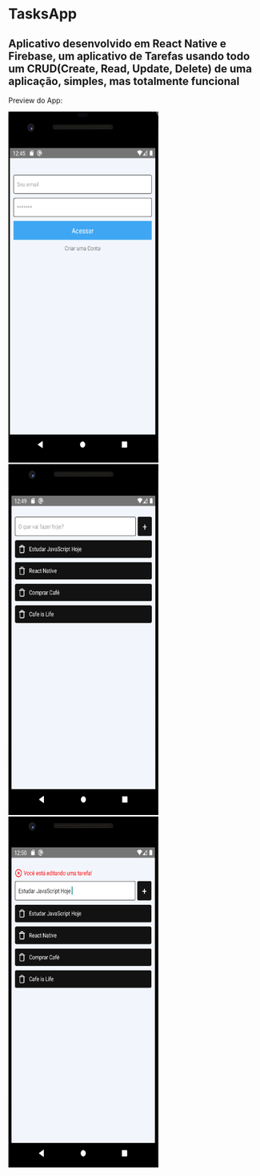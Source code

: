 # TasksApp
 ## Aplicativo desenvolvido em React Native e Firebase, um aplicativo de Tarefas usando todo um CRUD(Create, Read, Update, Delete) de uma aplicação, simples, mas totalmente funcional
 Preview do App:
 
 <p align"center">
  <img width="300" height="700" src="https://github.com/BaronSatoshi/TasksApp/blob/main/src/img/TasksAppFront.png" />
  <img width="300" height="700" src="https://github.com/BaronSatoshi/TasksApp/blob/main/src/img/TasksAppBack.png" />
  <img width="300" height="700" src="https://github.com/BaronSatoshi/TasksApp/blob/main/src/img/TasksAppEdit.png" />
</p>

